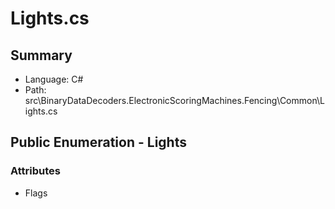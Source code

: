 ﻿# Lights.cs

## Summary

* Language: C#
* Path: src\BinaryDataDecoders.ElectronicScoringMachines.Fencing\Common\Lights.cs

## Public Enumeration - Lights

### Attributes

 - Flags

